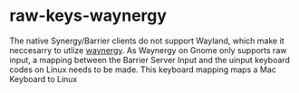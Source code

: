 # raw-keys-waynergy
The native Synergy/Barrier clients do not support Wayland, which make it neccesarry to utlize [waynergy](https://github.com/r-c-f/waynergy). As Waynergy on Gnome only supports raw input, a mapping between the Barrier Server Input and the uinput keyboard codes on Linux needs to be made.
This keyboard mapping maps a Mac Keyboard to Linux
